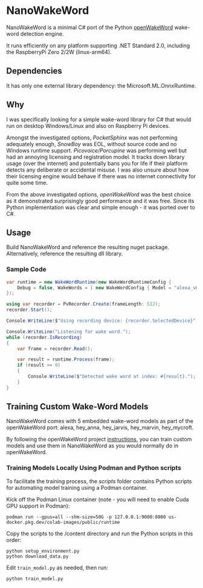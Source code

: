 # NanoWakeWord

NanoWakeWord is a minimal C# port of the Python [openWakeWord](https://github.com/dscripka/openWakeWord) wake-word detection engine.

It runs efficiently on any platform supporting .NET Standard 2.0, including the RaspberryPi Zero 2/2W (linux-arm64).


## Dependencies

It has only one external library dependency: the Microsoft.ML.OnnxRuntime.


## Why

I was specifically looking for a simple wake-word library for C# that would run on desktop Windows/Linux and also on Raspberry Pi devices.

Amongst the investigated options, *PocketSphinx* was not performing adequately enough, *SnowBoy* was EOL, 
without source code and no Windows runtime support. *Picovoice/Porcupine* was performing well but had an annoying licensing and 
registration model. It tracks down library usage (over the internet) and potentially bans you for life if their platform detects any deliberate 
or accidental misuse. I was also unsure about how their licensing engine would behave if there was no internet connectivity for quite some time.

From the above investigated options, *openWakeWord* was the best choice as it demonstrated surprisingly good performance and it was free. 
Since its Python implementation was clear and simple enough - it was ported over to C#.


## Usage

Build NanoWakeWord and reference the resulting nuget package.
Alternatively, reference the resulting dll library.


### Sample Code

```csharp
var runtime = new WakeWordRuntime(new WakeWordRuntimeConfig { 
    Debug = false, WakeWords = [ new WakeWordConfig { Model = "alexa_v0.1" } ] 
});

using var recorder = PvRecorder.Create(frameLength: 512);
recorder.Start();

Console.WriteLine($"Using recording device: {recorder.SelectedDevice}");

Console.WriteLine("Listening for wake word.");
while (recorder.IsRecording)
{
    var frame = recorder.Read();

    var result = runtime.Process(frame);
    if (result >= 0)
    {
        Console.WriteLine($"Detected wake word at index: #{result}.");
    }
}  
```

## Training Custom Wake-Word Models

NanoWakeWord comes with 5 embedded wake-word models as part of the openWakeWord port: alexa, hey_anna, hey_jarvis, hey_marvin, hey_mycroft.

By following the openWakeWord project [instructions](https://github.com/dscripka/openWakeWord#training-new-models), you can train custom models and use them in NanoWakeWord
as you would normally do in openWakeWord.

### Training Models Locally Using Podman and Python scripts

To facilitate the training process, the *scripts* folder contains Python scripts for automating model training using a Podman container.

Kick off the Podman Linux container (note - you will need to enable Cuda GPU support in Podman):

```
podman run --gpus=all --shm-size=50G -p 127.0.0.1:9000:8080 us-docker.pkg.dev/colab-images/public/runtime
```

Copy the scripts to the /content directory and run the Python scripts in this order:

```
python setup_environment.py
python download_data.py
```
Edit `train_model.py` as needed, then run: 
```
python train_model.py
```


